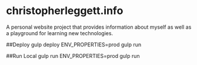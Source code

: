 # christopherleggett.info

A personal website project that provides information about myself as well as a
playground for learning new technologies.

##Deploy
gulp deploy
ENV_PROPERTIES=prod gulp run

##Run Local
gulp run
ENV_PROPERTIES=prod gulp run